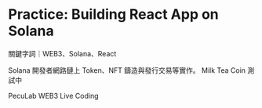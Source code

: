 # Practice: Building React App on Solana

關鍵字詞｜WEB3、Solana、React

Solana 開發者網路鏈上 Token、NFT 鑄造與發行交易等實作。
Milk Tea Coin 測試中

PecuLab WEB3 Live Coding
